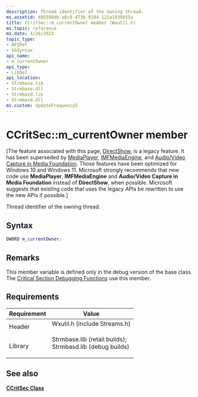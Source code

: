 ```yaml
---
description: Thread identifier of the owning thread.
ms.assetid: 495598db-a0c9-473b-8184-121a1939b55a
title: CCritSec::m_currentOwner member (Wxutil.h)
ms.topic: reference
ms.date: 4/26/2023
topic_type: 
- APIRef
- kbSyntax
api_name: 
- m_currentOwner
api_type: 
- LibDef
api_location: 
- Strmbase.lib
- Strmbase.dll
- Strmbasd.lib
- Strmbasd.dll
ms.custom: UpdateFrequency5
---
```


# CCritSec::m\_currentOwner member

\[The feature associated with this page, [DirectShow](/windows/win32/directshow/directshow), is a legacy feature. It has been superseded by [MediaPlayer](/uwp/api/Windows.Media.Playback.MediaPlayer), [IMFMediaEngine](/windows/win32/api/mfmediaengine/nn-mfmediaengine-imfmediaengine), and [Audio/Video Capture in Media Foundation](windows/win32/medfound/audio-video-capture-in-media-foundation). Those features have been optimized for Windows 10 and Windows 11. Microsoft strongly recommends that new code use **MediaPlayer**, **IMFMediaEngine** and **Audio/Video Capture in Media Foundation** instead of **DirectShow**, when possible. Microsoft suggests that existing code that uses the legacy APIs be rewritten to use the new APIs if possible.\]

Thread identifier of the owning thread.

## Syntax


```C++
DWORD m_currentOwner;
```



## Remarks

This member variable is defined only in the debug version of the base class. The [Critical Section Debugging Functions](critical-section-debugging-functions.md) use this member.

## Requirements



| Requirement | Value |
|--------------------|--------------------------------------------------------------------------------------------------------------------------------------------------------------------------------------------|
| Header<br/>  | <dl> <dt>Wxutil.h (include Streams.h)</dt> </dl>                                                                                    |
| Library<br/> | <dl> <dt>Strmbase.lib (retail builds); </dt> <dt>Strmbasd.lib (debug builds)</dt> </dl> |



## See also

<dl> <dt>

[**CCritSec Class**](ccritsec.md)
</dt> </dl>

 

 




